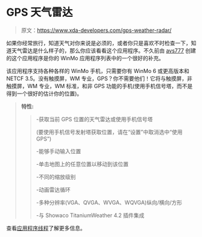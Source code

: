 # GPS 天气雷达

> 原文：<https://www.xda-developers.com/gps-weather-radar/>

如果你经常旅行，知道天气对你来说是必须的，或者你只是喜欢不时检查一下，知道天气雷达是什么样子的，那么你应该看看这个应用程序。不久前由 [avs777](http://forum.xda-developers.com/member.php?u=1813738) 创建的这个应用程序是你的 WinMo 应用程序列表中的一个很好的补充。

该应用程序支持各种各样的 WinMo 手机，只需要你有 WinMo 6 或更高版本和 NETCF 3.5。没有触摸屏，WM 专业，GPS？你不需要他们！它将与触摸屏，非触摸屏，WM 专业，WM 标准，和非 GPS 功能的手机(使用手机信号塔，而不是得到一个很好的估计你的位置)。

> **特性:**
> 
> > -获取当前 GPS 位置的天气雷达或使用手机信号塔
> > 
> > (要使用手机信号发射塔获取位置，请在“设置”中取消选中“使用 GPS”)
> > 
> > -能够手动输入位置
> > 
> > -单击地图上的任意位置以移动到该位置
> > 
> > -不同的缩放级别
> > 
> > -动画雷达循环
> > 
> > -多种分辨率(VGA、QVGA、WVGA、WQVGA)纵向/横向/方形
> > 
> > -与 Showaco TitaniumWeather 4.2 插件集成

查看[应用程序线程](http://forum.xda-developers.com/showthread.php?t=544094&highlight=gps+weather)了解更多信息。